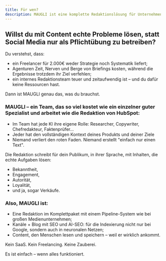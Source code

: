 ```yaml
---
title: Für wen?
description: MAUGLI ist eine komplette Redaktionslösung für Unternehmen, die strategische Inhalte mit echten Ergebnissen suchen—bietet die Expertise eines gesamten Medienteams zum Preis eines Spezialisten und liefert Bekanntheit, Engagement, Autorität und Verkäufe durch konsistente, zielgruppenorientierte Inhalte.
---
```



## **Willst du mit Content echte Probleme lösen, statt Social Media nur als Pflichtübung zu betreiben?**

Du verstehst, dass:

- ein Freelancer für 2.000€ weder Strategie noch Systematik liefert;
- Agenturen Zeit, Nerven und Berge von Briefings kosten, während die Ergebnisse trotzdem ihr Ziel verfehlen;
- ein internes Redaktionsteam teuer und zeitaufwendig ist – und du dafür keine Ressourcen hast.

Dann ist MAUGLI genau das, was du brauchst.

### **MAUGLI – ein Team, das so viel kostet wie ein einzelner guter Spezialist und arbeitet wie die Redaktion von HubSpot:**

- Im Team hat jede KI ihre eigene Rolle: Researcher, Copywriter, Chefredakteur, Faktenprüfer...
- Jeder hat den vollständigen Kontext deines Produkts und deiner Ziele
- Niemand verliert den roten Faden. Niemand erstellt "einfach nur einen Text".

Die Redaktion schreibt für dein Publikum, in ihrer Sprache, mit Inhalten, die echte Aufgaben lösen:

- Bekanntheit,
- Engagement,
- Autorität,
- Loyalität,
- und ja, sogar Verkäufe.

### **Also, MAUGLI ist:**

- Eine Redaktion im Komplettpaket mit einem Pipeline-System wie bei großen Medienunternehmen;
- Kanäle + Blog mit SEO und AI-SEO: für die Indexierung nicht nur bei Google, sondern auch in neuronalen Netzen;
- Content, den Menschen lesen und speichern – weil er wirklich ankommt.

Kein SaaS. Kein Freelancing. Keine Zauberei.

Es ist einfach – wenn alles funktioniert.